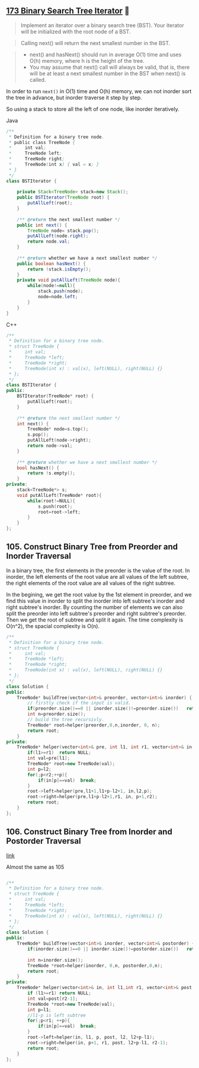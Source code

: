 ## [173 Binary Search Tree Iterator](https://leetcode.com/problems/binary-search-tree-iterator/)  :triangular_flag_on_post:

> Implement an iterator over a binary search tree (BST). Your iterator will be initialized with the root node of a BST.

> Calling next() will return the next smallest number in the BST.

> - next() and hasNext() should run in average O(1) time and uses O(h) memory, where h is the height of the tree.
> - You may assume that next() call will always be valid, that is, there will be at least a next smallest number in the BST when next() is called.

In order to run `next()` in O(1) time and O(h) memory, we can not inorder sort the tree in advance, but inorder traverse it step by step. 

So using a stack to store all the left of one node, like inorder iteratively. 

Java

```Java
/**
 * Definition for a binary tree node.
 * public class TreeNode {
 *     int val;
 *     TreeNode left;
 *     TreeNode right;
 *     TreeNode(int x) { val = x; }
 * }
 */
class BSTIterator {
    
    private Stack<TreeNode> stack=new Stack();
    public BSTIterator(TreeNode root) {
        putAllLeft(root);
    }
    
    /** @return the next smallest number */
    public int next() {
        TreeNode node= stack.pop();
        putAllLeft(node.right);
        return node.val;
    }
    
    /** @return whether we have a next smallest number */
    public boolean hasNext() {
        return !stack.isEmpty();
    }
    private void putAllLeft(TreeNode node){
        while(node!=null){
            stack.push(node);
            node=node.left;
        }
    }
}
```

C++

```Cpp
/**
 * Definition for a binary tree node.
 * struct TreeNode {
 *     int val;
 *     TreeNode *left;
 *     TreeNode *right;
 *     TreeNode(int x) : val(x), left(NULL), right(NULL) {}
 * };
 */
class BSTIterator {
public:
    BSTIterator(TreeNode* root) {
        putAllLeft(root);
    }
    
    /** @return the next smallest number */
    int next() {
        TreeNode* node=s.top();
        s.pop();
        putAllLeft(node->right);
        return node->val;
    }
    
    /** @return whether we have a next smallest number */
    bool hasNext() {
        return !s.empty();
    }
private:
    stack<TreeNode*> s;
    void putAllLeft(TreeNode* root){
        while(root!=NULL){
            s.push(root);
            root=root->left;
        }
    }
};
```
## 105. Construct Binary Tree from Preorder and Inorder Traversal

In a binary tree, the first elements in the preorder is the value of the root. In inorder, the left elements of the root value are all values of the left subtree, the right elements of the root value are all values of the right subtree. 

In the begining, we get the root value by the 1st element in preorder, and we find this value in inorder to split the inorder into left subtree's inorder and right subtree's inorder. By counting the number of elements we can also split the preorder into left subtree's preorder and right subtree's preorder. Then we get the root of subtree and split it again. The time complexity is O(n^2), the spacial complexity is O(n).

```cpp
/**
 * Definition for a binary tree node.
 * struct TreeNode {
 *     int val;
 *     TreeNode *left;
 *     TreeNode *right;
 *     TreeNode(int x) : val(x), left(NULL), right(NULL) {}
 * };
 */
class Solution {
public:
    TreeNode* buildTree(vector<int>& preorder, vector<int>& inorder) {
        // firstly check if the input is valid.
        if(preorder.size()==0 || inorder.size()!=preorder.size())   return NULL;
        int n=preorder.size();
        // build the tree recursivly.
        TreeNode* root=helper(preorder,0,n,inorder, 0, n);
        return root;
    }
private:
    TreeNode* helper(vector<int>& pre, int l1, int r1, vector<int>& in, int l2, int r2){
        if(l1>=r1)  return NULL;
        int val=pre[l1];
        TreeNode* root=new TreeNode(val);
        int p=l2;
        for(;p<r2;++p){
            if(in[p]==val)  break;
        }
        root->left=helper(pre,l1+1,l1+p-l2+1, in,l2,p);
        root->right=helper(pre,l1+p-l2+1,r1, in, p+1,r2);
        return root;
    }
};
```

## 106. Construct Binary Tree from Inorder and Postorder Traversal

[link](https://leetcode.com/problems/construct-binary-tree-from-inorder-and-postorder-traversal/)

Almost the same as 105

```cpp

/**
 * Definition for a binary tree node.
 * struct TreeNode {
 *     int val;
 *     TreeNode *left;
 *     TreeNode *right;
 *     TreeNode(int x) : val(x), left(NULL), right(NULL) {}
 * };
 */
class Solution {
public:
    TreeNode* buildTree(vector<int>& inorder, vector<int>& postorder) {
        if(inorder.size()==0 || inorder.size()!=postorder.size())   return NULL;
        
        int n=inorder.size();
        TreeNode *root=helper(inorder, 0,n, postorder,0,n);
        return root;
    }
private:
    TreeNode* helper(vector<int>& in, int l1,int r1, vector<int>& post, int l2, int r2){
        if (l1>=r1) return NULL;
        int val=post[r2-1];
        TreeNode *root=new TreeNode(val);
        int p=l1;
        //l1-p is left subtree
        for(;p<r1; ++p){
            if(in[p]==val)  break;
        }
        root->left=helper(in, l1, p, post, l2, l2+p-l1);
        root->right=helper(in, p+1, r1, post, l2+p-l1, r2-1);
        return root;
    }
};
```
